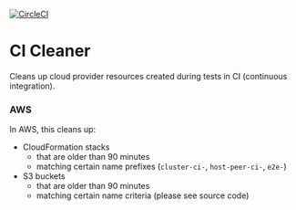 [![CircleCI](https://circleci.com/gh/giantswarm/ci-cleaner/tree/master.svg?style=svg&circle-token=200804d99fdd5ee97482012f23d4470b62f8e34c)](https://circleci.com/gh/giantswarm/ci-cleaner/tree/master)

# CI Cleaner

Cleans up cloud provider resources created during tests in CI (continuous integration).



### AWS

In AWS, this cleans up:

- CloudFormation stacks
  - that are older than 90 minutes
  - matching certain name prefixes (`cluster-ci-`, `host-peer-ci-`, `e2e-`)
- S3 buckets
  - that are older than 90 minutes
  - matching certain name criteria (please see source code)

